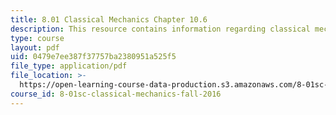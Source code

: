 ```yaml
---
title: 8.01 Classical Mechanics Chapter 10.6
description: This resource contains information regarding classical mechanics.
type: course
layout: pdf
uid: 0479e7ee387f37757ba2380951a525f5
file_type: application/pdf
file_location: >-
  https://open-learning-course-data-production.s3.amazonaws.com/8-01sc-classical-mechanics-fall-2016/0479e7ee387f37757ba2380951a525f5_MIT8_01F16_example10.6.pdf
course_id: 8-01sc-classical-mechanics-fall-2016
---
```

